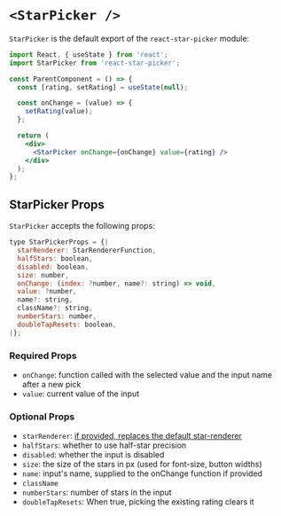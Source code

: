 # `<StarPicker />`

`StarPicker` is the default export of the `react-star-picker` module:

```jsx
import React, { useState } from 'react';
import StarPicker from 'react-star-picker';

const ParentComponent = () => {
  const [rating, setRating] = useState(null);

  const onChange = (value) => {
    setRating(value);
  };

  return (
    <div>
      <StarPicker onChange={onChange} value={rating} />
    </div>
  );
};
```

## StarPicker Props

`StarPicker` accepts the following props:

```js
type StarPickerProps = {|
  starRenderer: StarRendererFunction,
  halfStars: boolean,
  disabled: boolean,
  size: number,
  onChange: (index: ?number, name?: string) => void,
  value: ?number,
  name?: string,
  className?: string,
  numberStars: number,
  doubleTapResets: boolean,
|};
```

### Required Props

- `onChange`: function called with the selected value and the input name after a new pick
- `value`: current value of the input

### Optional Props

- `starRenderer`: [if provided, replaces the default star-renderer](https://github.com/mmkari/react-star-picker/blob/master/docs/components/StarRenderer.md#starrenderer)
- `halfStars`: whether to use half-star precision
- `disabled`: whether the input is disabled
- `size`: the size of the stars in px (used for font-size, button widths)
- `name`: input's name, supplied to the onChange function if provided
- `className`
- `numberStars`: number of stars in the input
- `doubleTapResets`: When true, picking the existing rating clears it
